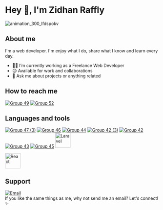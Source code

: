 # Hey 👋, I'm Zidhan Raffly

![animation_300_lfdspokv](https://user-images.githubusercontent.com/91236883/226098780-90390f59-ba5a-407c-8a1d-9c10a22c73b0.gif)

## About me

I'm a web developer. I'm enjoy what I do, share what I know and learn every day.

- 🐱‍💻 I’m currently working as a Freelance Web Developer
- 😉 Available for work and collaborations
- 💬 Ask me about projects or anything related

## How to reach me

<a href="https://www.linkedin.com/in/zidhan-raffly/">![Group 49](https://user-images.githubusercontent.com/91236883/226100702-9756896b-e358-4db4-b145-30fee97b31bb.svg)</a>
<a href="https://www.instagram.com/ziidhan.rraffly_/">![Group 52](https://user-images.githubusercontent.com/91236883/226110474-6854bb95-e698-4536-9d96-5d594abb9e44.svg)</a>

## Languages and tools

<a href="https://figma.com/">![Group 47 (3)](https://user-images.githubusercontent.com/91236883/226100455-88c79844-aca9-4ba7-a5cc-80717f9dd514.svg)</a>
<a href="https://www.w3schools.com/html/">![Group 46](https://user-images.githubusercontent.com/91236883/226100197-50f618c0-276d-40c4-9205-5e6034500d07.svg)</a>
<a href="https://www.w3schools.com/css/">![Group 44](https://user-images.githubusercontent.com/91236883/226099967-aeda7007-24ab-40c0-88ff-9bf7959af4a0.svg)</a>
<a href="https://getbootstrap.com/">![Group 42 (3)](https://user-images.githubusercontent.com/91236883/226099820-36a28075-4baf-4b73-a239-639b08537406.svg)</a>
<a href="https://tailwindcss.com/">![Group 42](https://user-images.githubusercontent.com/91236883/235284489-e5bb1614-f3ca-4c98-b2f1-effeba51f8f0.svg)</a>
<a href="https://www.php.net/">![Group 43](https://user-images.githubusercontent.com/91236883/235284673-e25375fa-3d10-4b0c-80b2-3bc2d6070639.svg)</a>
<a href="https://www.mysql.com/">![Group 45](https://user-images.githubusercontent.com/91236883/226100099-42c37802-d7eb-4add-a41a-76f39fb02de7.svg)</a>
<a href="https://laravel.com/">
<img src="https://upload.wikimedia.org/wikipedia/commons/9/9a/Laravel.svg" alt="Laravel" width="50"/>
</a>

<a href="https://react.dev/">
    <img src="https://upload.wikimedia.org/wikipedia/commons/a/a7/React-icon.svg" alt="React" width="50"/>
</a>

## Support

[![Email](https://img.shields.io/badge/Email-Me-blue?style=for-the-badge&logo=gmail)](mailto:youremail@example.com)
</br>
If you like the same things as me, why not send me an email? Let's connect! ✨
